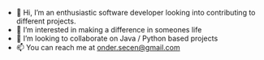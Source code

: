 - 👋 Hi, I’m an enthusiastic software developer looking into contributing to different projects.
- 👀 I’m interested in making a difference in someones life
- 💞️ I’m looking to collaborate on Java / Python based projects
- 📫 You can reach me at onder.secen@gmail.com

<!---
osecen/osecen is a ✨ special ✨ repository because its `README.md` (this file) appears on your GitHub profile.
You can click the Preview link to take a look at your changes.
--->
